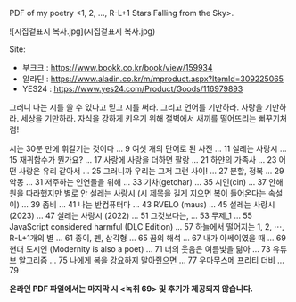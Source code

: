 PDF of my poetry <1, 2, ..., R-L+1 Stars Falling from the Sky>.

![시집겉표지 복사.jpg](시집겉표지 복사.jpg)

Site: 
* 부크크 : https://www.bookk.co.kr/book/view/159934
* 알라딘 : https://www.aladin.co.kr/m/mproduct.aspx?ItemId=309225065
* YES24 : https://www.yes24.com/Product/Goods/116979893

그러니 나는 시를 쓸 수 있다고 믿고 시를 써라.
그리고 언어를 기만하라.
사랑을 기만하라.
세상을 기만하라.
자식을 강하게 키우기 위해 절벽에서 새끼를 떨어뜨리는 뻐꾸기처럼!

시는 30분 만에 휘갈기는 것이다 … 9
여섯 개의 단어로 된 사전 … 11
설레는 사랑시 … 15
재귀함수가 뭔가요? … 17
사랑에 사랑을 더하면 팔랑 … 21
하얀의 가족사 … 23
어떤 사랑은 유리 같아서 … 25
그러니까 우리는 그저 그런 사이! … 27
분할, 정복 … 29
악몽 … 31
저주하는 인연들을 위해 … 33
기차(getchar) … 35
시인(cin) … 37
안해원을 따라했지만 별로 안 설레는 사랑시 (시 제목을 길게 지으면 복이 들어온다는 속설이) … 39
좀비 … 41
나는 반컴퓨터다 … 43
RVELO (maus) … 45
설레는 사랑시 (2023) … 47
설레는 사랑시 (2022) … 51
그것보다는, … 53
무제_1 … 55
JavaScript considered harmful (DLC Edition) … 57
하늘에서 떨어지는 1, 2, ⋯, R-L+1개의 별 … 61
종이, 펜, 삼각형 … 65
꿈의 해석 … 67
내가 아쎄이였을 때 … 69
현대 도시인 (Modernity is also a poet) … 71
너의 웃음은 여름빛을 닮아 … 73
유튜브 알고리즘 … 75
나에게 봄을 강요하지 말아줬으면 … 77
우마무스메 프리티 더비 … 79

**온라인 PDF 파일에서는 마지막 시 <녹취 69> 및 후기가 제공되지 않습니다.**
